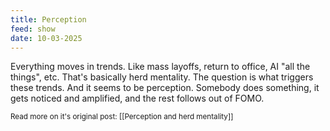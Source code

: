 ```yaml
---
title: Perception
feed: show
date: 10-03-2025
---
```

Everything moves in trends. Like mass layoffs, return to office, AI "all the things", etc. That's basically herd mentality. The question is what triggers these trends. And it seems to be perception. Somebody does something, it gets noticed and amplified, and the rest follows out of FOMO.

<sub>Read more on it's original post: [[Perception and herd mentality]]</sub>